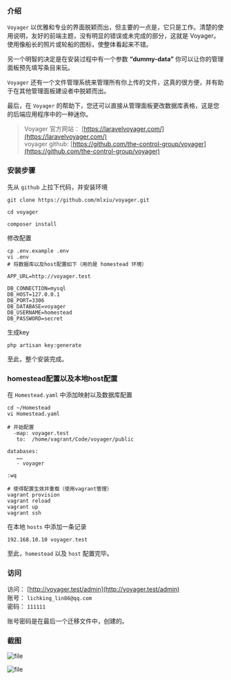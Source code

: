 ### 介绍

`Voyager` 以优雅和专业的界面脱颖而出，但主要的一点是，它只是工作。清楚的使用说明，友好的前端主题，没有明显的错误或未完成的部分，这就是 Voyager。使用像船长的照片或轮船的图标，使整体看起来不错。

另一个明智的决定是在安装过程中有一个参数 **“dummy-data”** 你可以让你的管理面板预先填写条目来玩。

`Voyager` 还有一个文件管理系统来管理所有你上传的文件，这真的很方便，并有助于在其他管理面板建设者中脱颖而出。

最后，在 `Voyager` 的帮助下，您还可以直接从管理面板更改数据库表格，这是您的后端应用程序中的一种迷你。

> Voyager 官方网站： [https://laravelvoyager.com/](https://laravelvoyager.com/)  
> voyager github: [https://github.com/the-control-group/voyager](https://github.com/the-control-group/voyager)

### 安装步骤

先从 `github` 上拉下代码，并安装环境

```
git clone https://github.com/mlxiu/voyager.git

cd voyager

composer install
```

修改配置

```
cp .env.example .env
vi .env
# 将数据库以及host配置如下（用的是 homestead 环境）

APP_URL=http://voyager.test

DB_CONNECTION=mysql
DB_HOST=127.0.0.1
DB_PORT=3306
DB_DATABASE=voyager
DB_USERNAME=homestead
DB_PASSWORD=secret
```

生成key

```
php artisan key:generate
```

至此，整个安装完成。

### homestead配置以及本地host配置

在 `Homestead.yaml` 中添加映射以及数据库配置

```
cd ~/Homestead
vi Homestead.yaml

# 开始配置
  -map: voyager.test
   to:  /home/vagrant/Code/voyager/public

databases:
   ……
   - voyager

:wq

# 使得配置生效并重载（使用vagrant管理）
vagrant provision
vagrant reload
vagrant up
vagrant ssh
```

在本地 `hosts` 中添加一条记录

```
192.168.10.10 voyager.test
```

至此，`homestead` 以及 `host` 配置完毕。

### 访问

访问： [http://voyager.test/admin](http://voyager.test/admin)  
账号： `lichking_lin86@qq.com`    
密码： `111111`

账号密码是在最后一个迁移文件中，创建的。

### 截图

![file](https://dn-phphub.qbox.me/uploads/images/201801/04/15778/AsvsLLosKf.png)

![file](https://dn-phphub.qbox.me/uploads/images/201801/04/15778/afjMA3LrCg.png)
